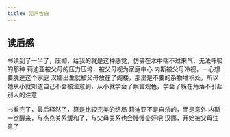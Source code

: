 ```yaml
---
title: 无声告白
---
```


## 读后感

书读到了一半了，压抑，给我的就是这种感觉，仿佛在水中喘不过来气，无法呼吸的那种
莉迪亚被父母的压力压垮，被父母视为家庭中心
内斯被父母冷视，一心想要脱逃这个家庭
汉娜出生就被父母放在了阁楼，那里是不要的杂物堆积处，所以她从小就知道自己不会被注意到，从小就学会了察言观色，学会了躲在角落不引起别人的注意

书看完了，最后释然了，算是比较完美的结局
莉迪亚不是自杀的，而是意外
内斯一觉醒来，与杰克关系缓和了，与父母关系也会慢慢变好吧
汉娜，开始被父母注意了

